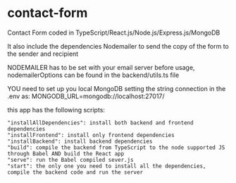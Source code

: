 # contact-form

Contact Form coded in TypeScript/React.js/Node.js/Express.js/MongoDB

It also include the dependencies Nodemailer to send the copy of the form to the sender and recipient

NODEMAILER has to be set with your email server before usage,
nodemailerOptions can be found in the backend/utils.ts file

YOU need to set up you local MongoDB
setting the string connection in the .env as:
MONGODB_URL=mongodb://localhost:27017/<yourDB>

this app has the following scripts:

    "installAllDependencies": install both backend and frontend dependencies
    "installFrontend": install only frontend dependencies
    "installBackend": install backend dependencies
    "build": compile the backend from TypeScript to the node supported JS through Babel AND build the React app
    "serve": run the Babel compiled sever.js
    "start": the only one you need to install all the dependencies, compile the backend code and run the server
